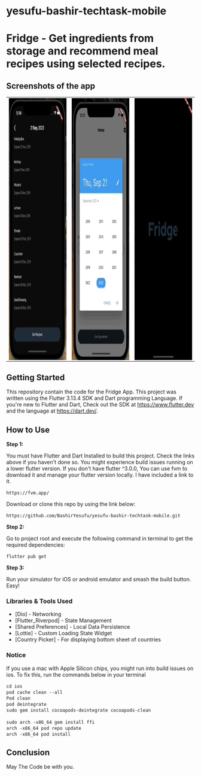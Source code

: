 # yesufu-bashir-techtask-mobile

# Fridge - Get ingredients from storage and recommend meal recipes using selected recipes.
## Screenshots of the app

<table>
 <tr>
  <td>
   <img align="left" alt="IMG" src="https://raw.githubusercontent.com/BashirYesufu/yesufu-bashir-techtask-mobile/main/documentation/evidence.gif" width="400" height="700" />
  </td>
  <td>
    <img align="right" alt="IMG" src="https://raw.githubusercontent.com/BashirYesufu/yesufu-bashir-techtask-mobile/main/documentation/light-evidence.gif" width="400" height="700" />
  </td>
  <td>
    <img align="right" alt="IMG" src="https://raw.githubusercontent.com/BashirYesufu/yesufu-bashir-techtask-mobile/main/documentation/evidence-image.png" width="400" height="700" />
  </td>
 </tr>
</table>

## Getting Started
This repository contain the code for the Fridge App. This project was written using the Flutter 3.13.4 SDK and Dart programming Language. If you're new to Flutter and Dart, Check out the SDK at https://www.flutter.dev and the language at https://dart.dev/.

## How to Use

**Step 1:**

You must have Flutter and Dart Installed to build this project. Check the links above if you haven't done so. You might experience build issues running on a lower flutter version. If you don't have flutter ^3.0.0, You can use fvm to download it and manage your flutter version locally. I have included a link to it.

```
https://fvm.app/
```

Download or clone this repo by using the link below:

```
https://github.com/BashirYesufu/yesufu-bashir-techtask-mobile.git
```

**Step 2:**

Go to project root and execute the following command in terminal to get the required dependencies:

```
flutter pub get 
```

**Step 3:**

Run your simulator for iOS or android emulator and smash the build button. Easy!

### Libraries & Tools Used

* [Dio] - Networking
* [Flutter_Riverpod] - State Management
* [Shared Preferences] - Local Data Persistence
* [Lottie] - Custom Loading State Widget
* [Country Picker] - For displaying bottom sheet of countries


### Notice
If you use a mac with Apple Silicon chips, you might run into build issues on ios. To fix this, run the commands below in your terminal

```
cd ios
pod cache clean --all
Pod clean
pod deintegrate
sudo gem install cocoapods-deintegrate cocoapods-clean

sudo arch -x86_64 gem install ffi
arch -x86_64 pod repo update
arch -x86_64 pod install
```

## Conclusion
May The Code be with you.
